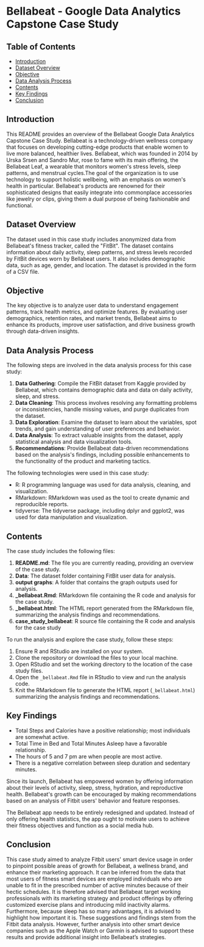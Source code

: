 # Bellabeat - Google Data Analytics Capstone Case Study

## Table of Contents

- [Introduction](#introduction)
- [Dataset Overview](#dataset-overview)
- [Objective](#objective)
- [Data Analysis Process](#data-analysis-process)
- [Contents](#Contents)
- [Key Findings](#keyfindings)
- [Conclusion](#conclusion)


## Introduction

This README provides an overview of the Bellabeat Google Data Analytics Capstone Case Study. Bellabeat is a technology-driven wellness company that focuses on developing cutting-edge products that enable women to live more balanced, healthier lives. Bellabeat, which was founded in 2014 by Urska Srsen and Sandro Mur, rose to fame with its main offering, the Bellabeat Leaf, a wearable that monitors women's stress levels, sleep patterns, and menstrual cycles.The goal of the organization is to use technology to support holistic wellbeing, with an emphasis on women's health in particular. Bellabeat's products are renowned for their sophisticated designs that easily integrate into commonplace accessories like jewelry or clips, giving them a dual purpose of being fashionable and functional.


## Dataset Overview

The dataset used in this case study includes anonymized data from Bellabeat's fitness tracker, called the "FitBit". The dataset contains information about daily activity, sleep patterns, and stress levels recorded by FitBit devices worn by Bellabeat users. It also includes demographic data, such as age, gender, and location. The dataset is provided in the form of a CSV file.

## Objective

The key objective is to analyze user data to understand engagement patterns, track health metrics, and optimize features. By evaluating user demographics, retention rates, and market trends, Bellabeat aims to enhance its products, improve user satisfaction, and drive business growth through data-driven insights.


## Data Analysis Process
The following steps are involved in the data analysis process for this case study:

1. **Data Gathering**: Compile the FitBit dataset from Kaggle provided by Bellabeat, which contains demographic data and data on daily activity, sleep, and stress.
2. **Data Cleaning**: This process involves resolving any formatting problems or inconsistencies, handle missing values, and purge duplicates from the dataset.
3. **Data Exploration**: Examine the dataset to learn about the variables, spot trends, and gain understanding of user preferences and behavior.
4. **Data Analysis**: To extract valuable insights from the dataset, apply statistical analysis and data visualization tools.
5. **Recommendations**: Provide Bellabeat data-driven recommendations based on the analysis's findings, including possible enhancements to the functionality of the product and marketing tactics.


The following technologies were used in this case study:

- R: R programming language was used for data analysis, cleaning, and visualization.
- RMarkdown: RMarkdown was used as the tool to create dynamic and reproducible reports.
- tidyverse: The tidyverse package, including dplyr and ggplot2, was used for data manipulation and visualization.

## Contents

The case study includes the following files:

1. **README.md**: The file you are currently reading, providing an overview of the case study.
2. **Data**: The dataset folder containing FitBit user data for analysis.
3. **output graphs**: A folder that contains the graph outputs used for analysis.
4. **_bellabeat.Rmd**: RMarkdown file containing the R code and analysis for the case study.
5. **_bellabeat.html**: The HTML report generated from the RMarkdown file, summarizing the analysis findings and recommendations.
6. **case_study_bellabeat**: R source file containing the R code and analysis for the case study


To run the analysis and explore the case study, follow these steps:

1. Ensure R and RStudio are installed on your system.
2. Clone the repository or download the files to your local machine.
3. Open RStudio and set the working directory to the location of the case study files.
4. Open the `_bellabeat.Rmd` file in RStudio to view and run the analysis code.
5. Knit the RMarkdown file to generate the HTML report (`_bellabeat.html`) summarizing the analysis findings and recommendations.

## Key Findings

* Total Steps and Calories have a positive relationship; most individuals are somewhat active. 
* Total Time in Bed and Total Minutes Asleep have a favorable relationship. 
* The hours of 5 and 7 pm are when people are most active. 
* There is a negative correlation between sleep duration and sedentary minutes.    

Since its launch, Bellabeat has empowered women by offering information about their levels of activity, sleep, stress, hydration, and reproductive health. Bellabeat's growth can be encouraged by making recommendations based on an analysis of Fitbit users' behavior and feature responses.

The Bellabeat app needs to be entirely redesigned and updated. Instead of only offering health statistics, the app ought to motivate users to achieve their fitness objectives and function as a social media hub.

## Conclusion

This case study aimed to analyze Fitbit users' smart device usage in order to pinpoint possible areas of growth for Bellabeat, a wellness brand, and enhance their marketing approach. It can be inferred from the data that most users of fitness smart devices are employed individuals who are unable to fit in the prescribed number of active minutes because of their hectic schedules. It is therefore advised that Bellabeat target working professionals with its marketing strategy and product offerings by offering customized exercise plans and introducing mild inactivity alarms. Furthermore, because sleep has so many advantages, it is advised to highlight how important it is. These suggestions and findings stem from the Fitbit data analysis. However, further analysis into other smart device companies such as the Apple Watch or Garmin is advised to support these results and provide additional insight into Bellabeat’s strategies.


